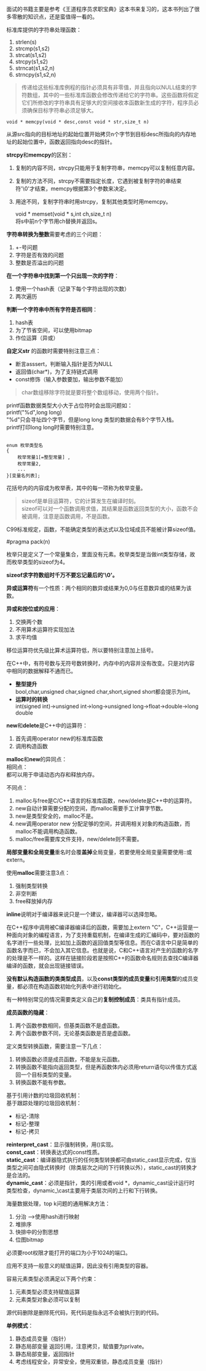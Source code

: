 面试的书籍主要是参考《王道程序员求职宝典》这本书来复习的，这本书列出了很多零散的知识点，还是蛮值得一看的。  

标准库提供的字符串处理函数：  
1. strlen(s)    
2. strcmp(s1,s2)  
3. strcat(s1,s2)  
4. strcpy(s1,s2)  
5. strncat(s1,s2,n)  
6. strncpy(s1,s2,n)  

> 传递给这些标准库例程的指针必须具有非零值，并且指向以NULL结束的字符数组，其中的一些标准库函数会修改传递给它的字符串。这些函数将假定它们所修改的字符串具有足够大的空间接收本函数新生成的字符，程序员必须确保目标字符串必须足够大。  


    void * memcpy(void * desc,const void * str,size_t n)  
从源src指向的目标地址的起始位置开始拷贝n个字节到目标desc所指向的内存地址的起始位置中，函数返回指向desc的指针。  

**strcpy**和**memcpy**的区别：  
1. 复制的内容不同，strcpy只能用于复制字符串，memcpy可以复制任意内容。  
2. 复制的方法不同，strcpy不需要指定长度，它遇到被复制字符的串结束符'\0'才结束，memcpy根据第3个参数来决定。  
3. 用途不同，复制字符串时用strcpy，复制其他类型时用memcpy。  


    void * memset(void * s,int ch,size_t n)  
将s中前n个字节用ch替换并返回s。  

**字符串转换为整数**需要考虑的三个问题：  
1. +-号问题  
2. 字符是否有效的问题  
3. 整数是否溢出的问题  


**在一个字符串中找到第一个只出现一次的字符**：  
1. 使用一个hash表（记录下每个字符出现的次数）  
2. 两次遍历  


**判断一个字符串中所有字符是否相同**：  

1. hash表  
2. 为了节省空间，可以使用bitmap  
3. 作位运算（异或）  

**自定义str** 的函数时需要特别注意三点：  

-   断言asssert，判断输入指针是否为NULL  
-   返回值(char*)，为了支持链式调用   
-   const修饰（输入参数要加，输出参数不能加）  

> char数组移除字符就是要将整个数组移动，使用两个指针。  


printf函数数据类型大小大于占位符时会出现问题如：  
    printf("%d",long long)  
"%d"只会寻址四个字节，但是long long 类型的数据会有8个字节入栈。  
printf打印long long时需要特别注意。  


```  

enum 枚举类型名  
{
	枚举常量1[=整型常量] ,    
	枚举常量2,  
	...  
}[变量名列表];  

```
花括号内的内容成为枚举表，其中的每一项称为枚举变量。  

> sizeof是单目运算符，它的计算发生在编译时刻。    
> sizeof可以对一个函数调用求值，其结果是函数返回类型的大小，函数不会被调用，注意是函数调用，不是函数。  

C99标准规定，函数，不能确定类型的表达式以及位域成员不能被计算sizeof值。  

\#pragma pack(n)  

枚举只是定义了一个常量集合，里面没有元素。枚举类型是当做int类型存储，故而枚举类型的sizeof为4。  

**sizeof求字符数组时千万不要忘记最后的'\0'。**  

**异或运算符**有一个性质：两个相同的数异或结果为0,0与任意数异或的结果为该数。  

**异或和按位或的应用**：  
1. 交换两个数  
2. 不用算术运算符实现加法  
3. 求平均值  


移位运算符优先级比算术运算符低，所以要特别注意加上括号。  

在C++中，有符号数与无符号数转换时，内存中的内容并没有改变。只是对内容中相同的数据解释不通而已。  

- **整型提升**  
	bool,char,unsigned char,signed char,short,signed short都会提示为int。  
- **运算时的转换**  
	int(signed int)->unsigned int->long->unsigned long->float->double->long double  

**new**和**delete**是C++中的运算符：  
1. 首先调用operator new的标准库函数  
2. 调用构造函数  

**malloc**和**new**的异同点：  
相同点：  
都可以用于申请动态内存和释放内存。  

不同点：  
1. malloc与free是C/C++语言的标准库函数，new/delete是C++中的运算符。  
2. new自动计算需要分配的空间，而malloc需要手工计算字节数。  
3. new是类型安全的，malloc不是。  
4. new调用operator new 分配足够的空间，并调用相关对象的构造函数，而malloc不能调用构造函数。  
5. malloc/free需要库文件支持，new/delete则不需要。  


**局部变量和全局变量**重名时会覆**盖掉**全局变量，若要使用全局变量需要使用::或extern。  

使用**malloc**需要注意3点：  
1. 强制类型转换  
2. 非空判断  
3. free释放掉内存  


**inline**说明对于编译器来说只是一个建议，编译器可以选择忽略。  

在C++程序中调用被C编译器编译后的函数，需要加上extern "C"，C++运营是一种面向对象的编程语言，为了支持重载机制，在编译生成的汇编码中，要对函数的名字进行一些处理，比如加上函数的返回值类型等信息。而在C语言中只是简单的函数名字而已，不会加入其它信息。也就是说，C和C++语言对产生的函数的名字的处理是不一样的。这样在链接阶段若是按照C++的函数命名规则去查找C编译器编译的函数，就会出现链接错误。  

**没有默认构造函数的类类型成员**，以及**const类型的成员变量**和**引用类型**的成员变量，都必须在构造函数初始化列表中进行初始化。  

有一种特别常见的情况需要类定义自己的**复制控制成员**：类具有指针成员。  

**成员函数的隐藏**：  
1. 两个函数参数相同，但基类函数不是虚函数。  
2. 两个函数参数不同，无论基类函数是否是虚函数。  


定义类型转换函数，需要注意一下几点：  
1. 转换函数必须是成员函数，不能是友元函数。
2. 转换函数不能指向返回类型，但是再函数体内必须用return语句以传值方式返回一个目标类型的变量。  
3. 转换函数不能有参数。  


基于引用计数的垃圾回收机制：  
基于跟踪处理的垃圾回收机制：  
- 标记-清除  
- 标记-整理  
- 标记-拷贝  


**reinterpret\_cast**：显示强制转换，用()实现。  
**const\_cast**：转换表达式的const性质。  
**static\_cast**：编译器隐式执行的任何类型转换都可由static\_cast显示完成，仅当类型之间可由隐式转换时（除类层次之间的下行转换以外），static\_cast的转换才是合法的。  
**dynamic\_cast**：必须是指针，类的引用或者void *，dynamic\_cast设计运行时类型检查，dynamic_\cast主要用于类层次间的上行和下行转换。  

海量数据处理，top k问题的通用解决方法：  
1. 分治 -->使用hash进行映射  
2. 堆排序  
3. 快排中的分割思想  
4. 位图bitmap  

必须要root权限才能打开的端口为小于1024的端口。  

应用不支持一般意义的赋值运算，因此没有引用类型的容器。  

容易元素类型必须满足以下两个约束：  
1. 元素类型必须支持赋值运算  
2. 元素类型对象必须可以复制  

源代码删除是删除死代码，死代码是指永远不会被执行到的代码。  

**单例模式**：  
1. 静态成员变量（指针）  
2. 静态局部变量  返回引用，注意拷贝，赋值要为private。  
3. 静态局部变量，返回指针  
4. 考虑线程安全，异常安全，使用双重锁，静态成员变量（指针）  





